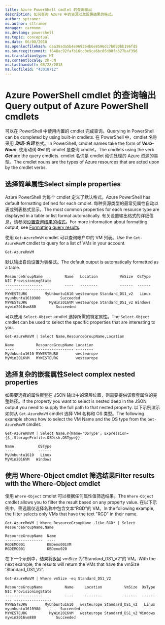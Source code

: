 ```yaml
---
title: Azure PowerShell cmdlet 的查询输出
description: 如何查询 Azure 中的资源以及设置结果的格式。
author: sptramer
ms.author: sttramer
manager: carmonm
ms.devlang: powershell
ms.topic: conceptual
ms.date: 06/08/2018
ms.openlocfilehash: daa39ada5b4e969264b6e8596dc7b090bb196fd5
ms.sourcegitcommit: f648ac92fafb16cc0e9ca6bc85d00fa327baf396
ms.translationtype: HT
ms.contentlocale: zh-CN
ms.lasthandoff: 08/28/2018
ms.locfileid: "43018712"
---
```

# <a name="query-output-of-azure-powershell-cmdlets"></a><span data-ttu-id="0b337-103">Azure PowerShell cmdlet 的查询输出</span><span class="sxs-lookup"><span data-stu-id="0b337-103">Query output of Azure PowerShell cmdlets</span></span>

<span data-ttu-id="0b337-104">可以在 PowerShell 中使用内置的 cmdlet 完成查询。</span><span class="sxs-lookup"><span data-stu-id="0b337-104">Querying in PowerShell can be completed by using built-in cmdlets.</span></span> <span data-ttu-id="0b337-105">在 PowerShell 中，cmdlet 名称采用 **_动词-名词_** 格式。</span><span class="sxs-lookup"><span data-stu-id="0b337-105">In PowerShell, cmdlet names take the form of **_Verb-Noun_**.</span></span> <span data-ttu-id="0b337-106">使用动词 **_Get_** 的 cmdlet 是查询 cmdlet。</span><span class="sxs-lookup"><span data-stu-id="0b337-106">The cmdlets using the verb **_Get_** are the query cmdlets.</span></span> <span data-ttu-id="0b337-107">cmdlet 名词是 cmdlet 动词处理的 Azure 资源的类型。</span><span class="sxs-lookup"><span data-stu-id="0b337-107">The cmdlet nouns are the types of Azure resources that are acted upon by the cmdlet verbs.</span></span>

## <a name="select-simple-properties"></a><span data-ttu-id="0b337-108">选择简单属性</span><span class="sxs-lookup"><span data-stu-id="0b337-108">Select simple properties</span></span>

<span data-ttu-id="0b337-109">Azure PowerShell 为每个 cmdlet 定义了默认格式。</span><span class="sxs-lookup"><span data-stu-id="0b337-109">Azure PowerShell has default formatting defined for each cmdlet.</span></span> <span data-ttu-id="0b337-110">每种资源类型的最常见属性自动以表或列表格式显示。</span><span class="sxs-lookup"><span data-stu-id="0b337-110">The most common properties for each resource type are displayed in a table or list format automatically.</span></span> <span data-ttu-id="0b337-111">有关设置输出格式的详细信息，请参阅[设置查询结果的格式](formatting-output.md)。</span><span class="sxs-lookup"><span data-stu-id="0b337-111">For more information about formatting output, see [Formatting query results](formatting-output.md).</span></span>

<span data-ttu-id="0b337-112">使用 `Get-AzureRmVM` cmdlet 可以查询帐户中的 VM 列表。</span><span class="sxs-lookup"><span data-stu-id="0b337-112">Use the `Get-AzureRmVM` cmdlet to query for a list of VMs in your account.</span></span>

```azurepowershell-interactive
Get-AzureRmVM
```

<span data-ttu-id="0b337-113">默认输出自动设置为表格式。</span><span class="sxs-lookup"><span data-stu-id="0b337-113">The default output is automatically formatted as a table.</span></span>

```output
ResourceGroupName          Name   Location          VmSize  OsType              NIC ProvisioningState
-----------------          ----   --------          ------  ------              --- -----------------
MYWESTEURG        MyUnbuntu1610 westeurope Standard_DS1_v2   Linux myunbuntu1610980         Succeeded
MYWESTEURG          MyWin2016VM westeurope Standard_DS1_v2 Windows   mywin2016vm880         Succeeded
```

<span data-ttu-id="0b337-114">可以使用 `Select-Object` cmdlet 选择所需的特定属性。</span><span class="sxs-lookup"><span data-stu-id="0b337-114">The `Select-Object` cmdlet can be used to select the specific properties that are interesting to you.</span></span>

```azurepowershell-interactive
Get-AzureRmVM | Select Name,ResourceGroupName,Location
```

```output
Name          ResourceGroupName Location
----          ----------------- --------
MyUnbuntu1610 MYWESTEURG        westeurope
MyWin2016VM   MYWESTEURG        westeurope
```

## <a name="select-complex-nested-properties"></a><span data-ttu-id="0b337-115">选择复杂的嵌套属性</span><span class="sxs-lookup"><span data-stu-id="0b337-115">Select complex nested properties</span></span>

<span data-ttu-id="0b337-116">如果要选择的属性嵌套在 JSON 输出中的深层位置，则需要提供该嵌套属性的完整路径。</span><span class="sxs-lookup"><span data-stu-id="0b337-116">If the property you want to select is nested deep in the JSON output you need to supply the full path to that nested property.</span></span> <span data-ttu-id="0b337-117">以下示例演示如何从 `Get-AzureRmVM` cmdlet 选择 VM 名称和 OS 类型。</span><span class="sxs-lookup"><span data-stu-id="0b337-117">The following example shows how to select the VM Name and the OS type from the `Get-AzureRmVM` cmdlet.</span></span>

```azurepowershell-interactive
Get-AzureRmVM | Select Name,@{Name='OSType'; Expression={$_.StorageProfile.OSDisk.OSType}}
```

```output
Name           OSType
----           ------
MyUnbuntu1610   Linux
MyWin2016VM   Windows
```

## <a name="filter-results-with-the-where-object-cmdlet"></a><span data-ttu-id="0b337-118">使用 Where-Object cmdlet 筛选结果</span><span class="sxs-lookup"><span data-stu-id="0b337-118">Filter results with the Where-Object cmdlet</span></span>

<span data-ttu-id="0b337-119">使用 `Where-Object` cmdlet 可以根据任何属性值筛选结果。</span><span class="sxs-lookup"><span data-stu-id="0b337-119">The `Where-Object` cmdlet allows you to filter the result based on any property value.</span></span> <span data-ttu-id="0b337-120">在以下示例中，筛选器仅选择名称中包含文本“RGD”的 VM。</span><span class="sxs-lookup"><span data-stu-id="0b337-120">In the following example, the filter selects only VMs that have the text "RGD" in their name.</span></span>

```azurepowershell-interactive
Get-AzureRmVM | Where ResourceGroupName -like RGD* | Select ResourceGroupName,Name
```

```output
ResourceGroupName  Name
-----------------  ----
RGDEMO001          KBDemo001VM
RGDEMO001          KBDemo020
```

<span data-ttu-id="0b337-121">在下一个示例中，结果将返回 vmSize 为“Standard_DS1_V2”的 VM。</span><span class="sxs-lookup"><span data-stu-id="0b337-121">With the next example, the results will return the VMs that have the vmSize 'Standard_DS1_V2'.</span></span>

```azurepowershell-interactive
Get-AzureRmVM | Where vmSize -eq Standard_DS1_V2
```

```output
ResourceGroupName          Name     Location          VmSize  OsType              NIC ProvisioningState
-----------------          ----     --------          ------  ------              --- -----------------
MYWESTEURG        MyUnbuntu1610   westeurope Standard_DS1_v2   Linux myunbuntu1610980         Succeeded
MYWESTEURG          MyWin2016VM   westeurope Standard_DS1_v2 Windows   mywin2016vm880         Succeeded
```